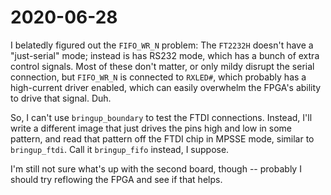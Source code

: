 # 2020-06-28

I belatedly figured out the `FIFO_WR_N` problem: The `FT2232H` doesn't have a "just-serial" mode; instead is has RS232 mode, which has a bunch of extra control signals.  Most of these don't matter, or only mildy disrupt the serial connection, but `FIFO_WR_N` is connected to `RXLED#`, which probably has a high-current driver enabled, which can easily overwhelm the FPGA's ability to drive that signal.  Duh.

So, I can't use `bringup_boundary` to test the FTDI connections.  Instead, I'll write a different image that just drives the pins high and low in some pattern, and read that pattern off the FTDI chip in MPSSE mode, similar to `bringup_ftdi`.  Call it `bringup_fifo` instead, I suppose.

I'm still not sure what's up with the second board, though -- probably I should try reflowing the FPGA and see if that helps.
